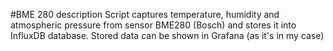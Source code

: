 #BME 280 description 
Script captures temperature, humidity and atmospheric pressure from sensor BME280 (Bosch) and stores it into InfluxDB database.
Stored data can be shown in Grafana (as it's in my case)
